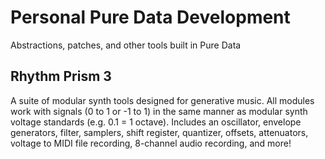 # Personal Pure Data Development
 Abstractions, patches, and other tools built in Pure Data
 
 ## Rhythm Prism 3
 A suite of modular synth tools designed for generative music. All modules work with signals (0 to 1 or -1 to 1) in the same manner as modular synth voltage standards (e.g. 0.1 = 1 octave). Includes an oscillator, envelope generators, filter, samplers, shift register, quantizer, offsets, attenuators, voltage to MIDI file recording, 8-channel audio recording, and more!
